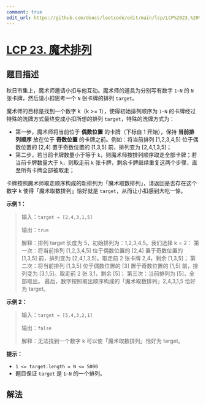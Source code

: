 ```yaml
---
comment: true
edit_url: https://github.com/doocs/leetcode/edit/main/lcp/LCP%2023.%20%E9%AD%94%E6%9C%AF%E6%8E%92%E5%88%97/README.md
---
```


# [LCP 23. 魔术排列](https://leetcode.cn/problems/er94lq)

## 题目描述

<!-- 这里写题目描述 -->

秋日市集上，魔术师邀请小扣与他互动。魔术师的道具为分别写有数字 `1~N` 的 `N` 张卡牌，然后请小扣思考一个 `N` 张卡牌的排列 `target`。

魔术师的目标是找到一个数字 k（k >= 1），使得初始排列顺序为 `1~N` 的卡牌经过特殊的洗牌方式最终变成小扣所想的排列 `target`，特殊的洗牌方式为：

-   第一步，魔术师将当前位于 **偶数位置** 的卡牌（下标自 1 开始），保持 **当前排列顺序** 放在位于 **奇数位置** 的卡牌之前。例如：将当前排列 [1,2,3,4,5] 位于偶数位置的 [2,4] 置于奇数位置的 [1,3,5] 前，排列变为 [2,4,1,3,5]；
-   第二步，若当前卡牌数量小于等于 `k`，则魔术师按排列顺序取走全部卡牌；若当前卡牌数量大于 `k`，则取走前 `k` 张卡牌，剩余卡牌继续重复这两个步骤，直至所有卡牌全部被取走；

卡牌按照魔术师取走顺序构成的新排列为「魔术取数排列」，请返回是否存在这个数字 k 使得「魔术取数排列」恰好就是 `target`，从而让小扣感到大吃一惊。

**示例 1：**

> 输入：`target = [2,4,3,1,5]`
>
> 输出：`true`
>
> 解释：排列 target 长度为 5，初始排列为：1,2,3,4,5。我们选择 k = 2：
> 第一次：将当前排列 [1,2,3,4,5] 位于偶数位置的 [2,4] 置于奇数位置的 [1,3,5] 前，排列变为 [2,4,1,3,5]。取走前 2 张卡牌 2,4，剩余 [1,3,5]；
> 第二次：将当前排列 [1,3,5] 位于偶数位置的 [3] 置于奇数位置的 [1,5] 前，排列变为 [3,1,5]。取走前 2 张 3,1，剩余 [5]；
> 第三次：当前排列为 [5]，全部取出。
> 最后，数字按照取出顺序构成的「魔术取数排列」2,4,3,1,5 恰好为 target。

**示例 2：**

> 输入：`target = [5,4,3,2,1]`
>
> 输出：`false`
>
> 解释：无法找到一个数字 k 可以使「魔术取数排列」恰好为 target。

**提示：**

-   `1 <= target.length = N <= 5000`
-   题目保证 `target` 是 `1~N` 的一个排列。

## 解法

<!-- end -->
